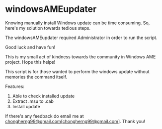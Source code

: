 # windowsAMEupdater

Knowing manually install Windows update can be time consuming. So, here's my solution towards tedious steps. 

The windowsAMEupdater required Administrator in order to run the script. 

Good luck and have fun!


This is my small act of kindness towards the community in Windows AME project. Hope this helps!

This script is for those wanted to perform the windows update without memories the command itself.

Features:
1. Able to check installed update
2. Extract .msu to .cab 
3. Install update 


If there's any feedback do email me at chongherng99@gmail.com[chongherng99@gmail.com]. Thank you!